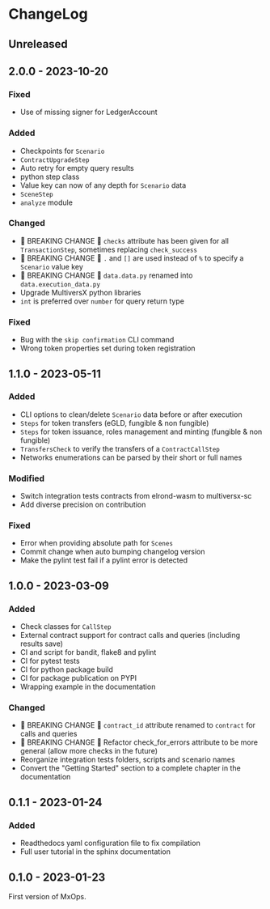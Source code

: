 # ChangeLog

## Unreleased

## 2.0.0 - 2023-10-20

### Fixed

- Use of missing signer for LedgerAccount

### Added

- Checkpoints for `Scenario`
- `ContractUpgradeStep`
- Auto retry for empty query results
- python step class
- Value key can now of any depth for `Scenario` data
- `SceneStep`
- `analyze` module

### Changed

- 🚨 BREAKING CHANGE 🚨 `checks` attribute has been given for all `TransactionStep`, sometimes replacing `check_success`
- 🚨 BREAKING CHANGE 🚨 `.` and `[]` are used instead of `%` to specify a `Scenario` value key
- 🚨 BREAKING CHANGE 🚨 `data.data.py` renamed into `data.execution_data.py`
- Upgrade MultiversX python libraries
- `int` is preferred over `number` for query return type

### Fixed

- Bug with the `skip confirmation` CLI command
- Wrong token properties set during token registration

## 1.1.0 - 2023-05-11

### Added

- CLI options to clean/delete `Scenario` data before or after execution
- `Steps` for token transfers (eGLD, fungible & non fungible)
- `Steps` for token issuance, roles management and minting (fungible & non fungible)
- `TransfersCheck` to verify the transfers of a `ContractCallStep`
- Networks enumerations can be parsed by their short or full names

### Modified

- Switch integration tests contracts from elrond-wasm to multiversx-sc
- Add diverse precision on contribution

### Fixed

- Error when providing absolute path for `Scenes`
- Commit change when auto bumping changelog version
- Make the pylint test fail if a pylint error is detected

## 1.0.0 - 2023-03-09

### Added

- Check classes for `CallStep`
- External contract support for contract calls and queries (including results save)
- CI and script for bandit, flake8 and pylint
- CI for pytest tests
- CI for python package build
- CI for package publication on PYPI
- Wrapping example in the documentation

### Changed

- 🚨 BREAKING CHANGE 🚨 `contract_id` attribute renamed to `contract` for calls and queries
- 🚨 BREAKING CHANGE 🚨 Refactor check_for_errors attribute to be more general (allow more checks in the future)
- Reorganize integration tests folders, scripts and scenario names
- Convert the "Getting Started" section to a complete chapter in the documentation

## 0.1.1 - 2023-01-24

### Added

- Readthedocs yaml configuration file to fix compilation
- Full user tutorial in the sphinx documentation

## 0.1.0 - 2023-01-23

First version of MxOps.
